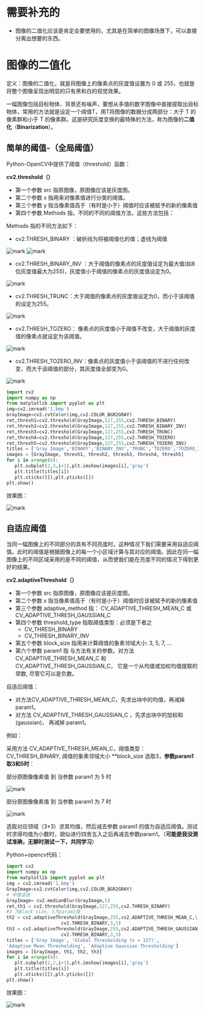 # 需要补充的

- 图像的二值化应该是肯定会要使用的，尤其是在简单的图像场景下，可以直接分离出想要的东西。

# 图像的二值化


定义：图像的二值化，就是将图像上的像素点的灰度值设置为 0 或 255，也就是将整个图像呈现出明显的只有黑和白的视觉效果。

​一幅图像包括目标物体、背景还有噪声，要想从多值的数字图像中直接提取出目标物体，常用的方法就是设定一个阈值T，用T将图像的数据分成两部分：大于 T 的像素群和小于 T 的像素群。这是研究灰度变换的最特殊的方法，称为图像的**二值化**（**Binarization**）。

## 简单的阈值-（全局阈值）

Python-OpenCV中提供了阈值（threshold）函数：

**cv2.threshold（）**

- 第一个参数 src 指原图像，原图像应该是灰度图。
- 第二个参数 x 指用来对像素值进行分类的阈值。
- 第三个参数 y 指当像素值高于（有时是小于）阈值时应该被赋予的新的像素值
- 第四个参数 Methods 指，不同的不同的阈值方法，这些方法包括：

Methods 指的不同方法如下：

- cv2.THRESH_BINARY ：破折线为将被阈值化的值；虚线为阈值    

![mark](http://pacdb2bfr.bkt.clouddn.com/blog/image/180928/C41LiL28FJ.png?imageslim)
![mark](http://pacdb2bfr.bkt.clouddn.com/blog/image/180928/B2HEcI9gI3.png?imageslim)

- cv2.THRESH_BINARY_INV ：大于阈值的像素点的灰度值设定为最大值(如8位灰度值最大为255)，灰度值小于阈值的像素点的灰度值设定为0。

![mark](http://pacdb2bfr.bkt.clouddn.com/blog/image/180928/9d3787DD56.png?imageslim)

- cv2.THRESH_TRUNC：大于阈值的像素点的灰度值设定为0，而小于该阈值的设定为255。

![mark](http://pacdb2bfr.bkt.clouddn.com/blog/image/180928/8F15LG1IDB.png?imageslim)

- cv2.THRESH_TOZERO： 像素点的灰度值小于阈值不改变，大于阈值的灰度值的像素点就设定为该阈值。

![mark](http://pacdb2bfr.bkt.clouddn.com/blog/image/180928/4H20FF3J29.png?imageslim)

- cv2.THRESH_TOZERO_INV：像素点的灰度值小于该阈值的不进行任何改变，而大于该阈值的部分，其灰度值全部变为0。

![mark](http://pacdb2bfr.bkt.clouddn.com/blog/image/180928/AI1bhcHkJ0.png?imageslim)


```python
import cv2
import numpy as np
from matplotlib import pyplot as plt
img=cv2.imread('1.bmp')
GrayImage=cv2.cvtColor(img,cv2.COLOR_BGR2GRAY)
ret,thresh1=cv2.threshold(GrayImage,127,255,cv2.THRESH_BINARY)
ret,thresh2=cv2.threshold(GrayImage,127,255,cv2.THRESH_BINARY_INV)
ret,thresh3=cv2.threshold(GrayImage,127,255,cv2.THRESH_TRUNC)
ret,thresh4=cv2.threshold(GrayImage,127,255,cv2.THRESH_TOZERO)
ret,thresh5=cv2.threshold(GrayImage,127,255,cv2.THRESH_TOZERO_INV)
titles = ['Gray Image','BINARY','BINARY_INV','TRUNC','TOZERO','TOZERO_INV']
images = [GrayImage, thresh1, thresh2, thresh3, thresh4, thresh5]
for i in xrange(6):
   plt.subplot(2,3,i+1),plt.imshow(images[i],'gray')
   plt.title(titles[i])
   plt.xticks([]),plt.yticks([])
plt.show()
```

效果图：

![mark](http://pacdb2bfr.bkt.clouddn.com/blog/image/180928/2H6kfAjhd9.png?imageslim)

## 自适应阈值


当同一幅图像上的不同部分的具有不同亮度时。这种情况下我们需要采用自适应阈值。此时的阈值是根据图像上的每一个小区域计算与其对应的阈值。因此在同一幅图像上的不同区域采用的是不同的阈值，从而使我们能在亮度不同的情况下得到更好的结果。

**cv2.adaptiveThreshold（）**


- 第一个参数 src 指原图像，原图像应该是灰度图。
- 第二个参数 x 指当像素值高于（有时是小于）阈值时应该被赋予的新的像素值
- 第三个参数  adaptive_method  指： CV_ADAPTIVE_THRESH_MEAN_C 或 CV_ADAPTIVE_THRESH_GAUSSIAN_C
- 第四个参数    threshold_type    指取阈值类型：必须是下者之
    - CV_THRESH_BINARY
    - CV_THRESH_BINARY_INV
- 第五个参数 block_size   指用来计算阈值的象素邻域大小: 3, 5, 7, ...
- 第六个参数 param1 指 与方法有关的参数。对方法 CV_ADAPTIVE_THRESH_MEAN_C 和 CV_ADAPTIVE_THRESH_GAUSSIAN_C， 它是一个从均值或加权均值提取的常数, 尽管它可以是负数。




自适应阈值：

- 对方法CV_ADAPTIVE_THRESH_MEAN_C，先求出块中的均值，再减掉 param1。
- 对方法 CV_ADAPTIVE_THRESH_GAUSSIAN_C ，先求出块中的加权和(gaussian)， 再减掉 param1。

例如：

​采用方法 CV_ADAPTIVE_THRESH_MEAN_C，阈值类型：CV_THRESH_BINARY,  阈值的象素邻域大小 **block_size 选取3，**参数param1  取3和5时**：

部分原图像像素值 到 当参数 param1 为 5 时

![mark](http://pacdb2bfr.bkt.clouddn.com/blog/image/180928/G2D5B10GaB.png?imageslim)

部分原图像像素值 到 当参数 param1 为 7 时

![mark](http://pacdb2bfr.bkt.clouddn.com/blog/image/180928/AB8BAa8k4h.png?imageslim)


选取对应领域（3*3）求其均值，然后减去参数 param1 的值为自适应阈值。测试时求得均值为小数时，貌似进行四舍五入之后再减去参数param1。（**可能是我没测试准确，无聊时测试一下，共同学习**）

Python+opencv代码：

```python
import cv2
import numpy as np
from matplotlib import pyplot as plt
img = cv2.imread('1.bmp')
GrayImage=cv2.cvtColor(img,cv2.COLOR_BGR2GRAY)
# 中值滤波
GrayImage= cv2.medianBlur(GrayImage,5)
ret,th1 = cv2.threshold(GrayImage,127,255,cv2.THRESH_BINARY)
#3 为Block size, 5为param1值
th2 = cv2.adaptiveThreshold(GrayImage,255,cv2.ADAPTIVE_THRESH_MEAN_C,\
                    cv2.THRESH_BINARY,3,5)
th3 = cv2.adaptiveThreshold(GrayImage,255,cv2.ADAPTIVE_THRESH_GAUSSIAN_C,\
                    cv2.THRESH_BINARY,3,5)
titles = ['Gray Image', 'Global Thresholding (v = 127)',
'Adaptive Mean Thresholding', 'Adaptive Gaussian Thresholding']
images = [GrayImage, th1, th2, th3]
for i in xrange(4):
   plt.subplot(2,2,i+1),plt.imshow(images[i],'gray')
   plt.title(titles[i])
   plt.xticks([]),plt.yticks([])
plt.show()

```

效果图：

![mark](http://pacdb2bfr.bkt.clouddn.com/blog/image/180928/2IBkKhbmj7.png?imageslim)
